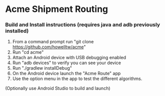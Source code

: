 # Acme Shipment Routing

### Build and Install instructions (requires java and adb previously installed)
1. From a command prompt run "git clone https://github.com/howelltw/acme"
2. Run "cd acme"
3. Attach an Android device with USB debugging enabled
4. Run "adb devices" to verify you can see your device
5. Run "./gradlew installDebug"
6. On the Android device launch the "Acme Route" app
7. Use the option menu in the app to test the different algorithms.

(Optionally use Android Studio to build and launch)
